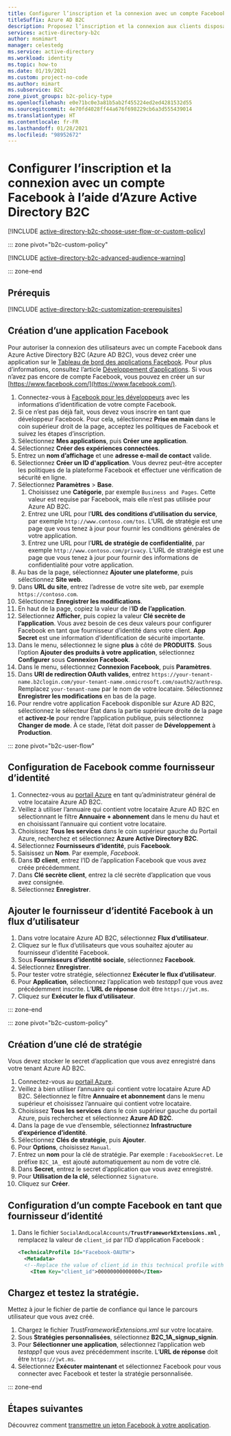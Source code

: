 ```yaml
---
title: Configurer l’inscription et la connexion avec un compte Facebook
titleSuffix: Azure AD B2C
description: Proposez l’inscription et la connexion aux clients disposant de comptes Facebook dans vos applications à l’aide d’Azure Active Directory B2C.
services: active-directory-b2c
author: msmimart
manager: celestedg
ms.service: active-directory
ms.workload: identity
ms.topic: how-to
ms.date: 01/19/2021
ms.custom: project-no-code
ms.author: mimart
ms.subservice: B2C
zone_pivot_groups: b2c-policy-type
ms.openlocfilehash: e0e71bc0e3a81b5ab2f455224ed2ed4281532d55
ms.sourcegitcommit: 4e70fd4028ff44a676f698229cb6a3d555439014
ms.translationtype: HT
ms.contentlocale: fr-FR
ms.lasthandoff: 01/28/2021
ms.locfileid: "98952672"
---
```

# <a name="set-up-sign-up-and-sign-in-with-a-facebook-account-using-azure-active-directory-b2c"></a>Configurer l’inscription et la connexion avec un compte Facebook à l’aide d’Azure Active Directory B2C

[!INCLUDE [active-directory-b2c-choose-user-flow-or-custom-policy](../../includes/active-directory-b2c-choose-user-flow-or-custom-policy.md)]

::: zone pivot="b2c-custom-policy"

[!INCLUDE [active-directory-b2c-advanced-audience-warning](../../includes/active-directory-b2c-advanced-audience-warning.md)]

::: zone-end

## <a name="prerequisites"></a>Prérequis

[!INCLUDE [active-directory-b2c-customization-prerequisites](../../includes/active-directory-b2c-customization-prerequisites.md)]

## <a name="create-a-facebook-application"></a>Création d’une application Facebook

Pour autoriser la connexion des utilisateurs avec un compte Facebook dans Azure Active Directory B2C (Azure AD B2C), vous devez créer une application sur le [Tableau de bord des applications Facebook](https://developers.facebook.com/). Pour plus d’informations, consultez l’article [Développement d’applications](https://developers.facebook.com/docs/development). Si vous n’avez pas encore de compte Facebook, vous pouvez en créer un sur [https://www.facebook.com/](https://www.facebook.com/).

1. Connectez-vous à [Facebook pour les développeurs](https://developers.facebook.com/) avec les informations d’identification de votre compte Facebook.
1. Si ce n’est pas déjà fait, vous devez vous inscrire en tant que développeur Facebook. Pour cela, sélectionnez **Prise en main** dans le coin supérieur droit de la page, acceptez les politiques de Facebook et suivez les étapes d’inscription.
1. Sélectionnez **Mes applications**, puis **Créer une application**.
1. Sélectionnez **Créer des expériences connectées**.
1. Entrez un **nom d’affichage** et une **adresse e-mail de contact** valide.
1. Sélectionnez **Créer un ID d'application**. Vous devrez peut-être accepter les politiques de la plateforme Facebook et effectuer une vérification de sécurité en ligne.
1. Sélectionnez **Paramètres** > **Base**.
    1. Choisissez une **Catégorie**, par exemple `Business and Pages`. Cette valeur est requise par Facebook, mais elle n’est pas utilisée pour Azure AD B2C.
    1. Entrez une URL pour l’**URL des conditions d’utilisation du service**, par exemple `http://www.contoso.com/tos`. L’URL de stratégie est une page que vous tenez à jour pour fournir les conditions générales de votre application.
    1. Entrez une URL pour l’**URL de stratégie de confidentialité**, par exemple `http://www.contoso.com/privacy`. L’URL de stratégie est une page que vous tenez à jour pour fournir des informations de confidentialité pour votre application.
1. Au bas de la page, sélectionnez **Ajouter une plateforme**, puis sélectionnez **Site web**.
1. Dans **URL du site**, entrez l’adresse de votre site web, par exemple `https://contoso.com`. 
1. Sélectionnez **Enregistrer les modifications**.
1. En haut de la page, copiez la valeur de l’**ID de l’application**.
1. Sélectionnez **Afficher**, puis copiez la valeur **Clé secrète de l’application**. Vous avez besoin de ces deux valeurs pour configurer Facebook en tant que fournisseur d’identité dans votre client. **App Secret** est une information d’identification de sécurité importante.
1. Dans le menu, sélectionnez le signe **plus** à côté de **PRODUITS**. Sous l’option **Ajouter des produits à votre application**, sélectionnez **Configurer** sous **Connexion Facebook**.
1. Dans le menu, sélectionnez **Connexion Facebook**, puis **Paramètres**.
1. Dans **URI de redirection OAuth valides**, entrez `https://your-tenant-name.b2clogin.com/your-tenant-name.onmicrosoft.com/oauth2/authresp`. Remplacez `your-tenant-name` par le nom de votre locataire. Sélectionnez **Enregistrer les modifications** en bas de la page.
1. Pour rendre votre application Facebook disponible sur Azure AD B2C, sélectionnez le sélecteur État dans la partie supérieure droite de la page et **activez-le** pour rendre l’application publique, puis sélectionnez **Changer de mode**.  À ce stade, l’état doit passer de **Développement** à **Production**.

::: zone pivot="b2c-user-flow"

## <a name="configure-facebook-as-an-identity-provider"></a>Configuration de Facebook comme fournisseur d’identité

1. Connectez-vous au [portail Azure](https://portal.azure.com/) en tant qu’administrateur général de votre locataire Azure AD B2C.
1. Veillez à utiliser l’annuaire qui contient votre locataire Azure AD B2C en sélectionnant le filtre **Annuaire + abonnement** dans le menu du haut et en choisissant l’annuaire qui contient votre locataire.
1. Choisissez **Tous les services** dans le coin supérieur gauche du Portail Azure, recherchez et sélectionnez **Azure Active Directory B2C**.
1. Sélectionnez **Fournisseurs d’identité**, puis **Facebook**.
1. Saisissez un **Nom**. Par exemple, *Facebook*.
1. Dans **ID client**, entrez l’ID de l’application Facebook que vous avez créée précédemment.
1. Dans **Clé secrète client**, entrez la clé secrète d’application que vous avez consignée.
1. Sélectionnez **Enregistrer**.

## <a name="add-facebook-identity-provider-to-a-user-flow"></a>Ajouter le fournisseur d’identité Facebook à un flux d’utilisateur 

1. Dans votre locataire Azure AD B2C, sélectionnez **Flux d’utilisateur**.
1. Cliquez sur le flux d’utilisateurs que vous souhaitez ajouter au fournisseur d’identité Facebook.
1. Sous **Fournisseurs d’identité sociale**, sélectionnez **Facebook**.
1. Sélectionnez **Enregistrer**.
1. Pour tester votre stratégie, sélectionnez **Exécuter le flux d’utilisateur**.
1. Pour **Application**, sélectionnez l’application web *testapp1* que vous avez précédemment inscrite. L’**URL de réponse** doit être `https://jwt.ms`.
1. Cliquez sur **Exécuter le flux d’utilisateur**.

::: zone-end

::: zone pivot="b2c-custom-policy"

## <a name="create-a-policy-key"></a>Création d’une clé de stratégie

Vous devez stocker le secret d’application que vous avez enregistré dans votre tenant Azure AD B2C.

1. Connectez-vous au [portail Azure](https://portal.azure.com/).
2. Veillez à bien utiliser l’annuaire qui contient votre locataire Azure AD B2C. Sélectionnez le filtre **Annuaire et abonnement** dans le menu supérieur et choisissez l’annuaire qui contient votre locataire.
3. Choisissez **Tous les services** dans le coin supérieur gauche du portail Azure, puis recherchez et sélectionnez **Azure AD B2C**.
4. Dans la page de vue d’ensemble, sélectionnez **Infrastructure d’expérience d’identité**.
5. Sélectionnez **Clés de stratégie**, puis **Ajouter**.
6. Pour **Options**, choisissez `Manual`.
7. Entrez un **nom** pour la clé de stratégie. Par exemple : `FacebookSecret`. Le préfixe `B2C_1A_` est ajouté automatiquement au nom de votre clé.
8. Dans **Secret**, entrez le secret d’application que vous avez enregistré.
9. Pour **Utilisation de la clé**, sélectionnez `Signature`.
10. Cliquez sur **Créer**.

## <a name="configure-a-facebook-account-as-an-identity-provider"></a>Configuration d’un compte Facebook en tant que fournisseur d’identité

1. Dans le fichier `SocialAndLocalAccounts/`**`TrustFrameworkExtensions.xml`** , remplacez la valeur de `client_id` par l’ID d’application Facebook :

   ```xml
   <TechnicalProfile Id="Facebook-OAUTH">
     <Metadata>
     <!--Replace the value of client_id in this technical profile with the Facebook app ID"-->
       <Item Key="client_id">00000000000000</Item>
   ```

## <a name="upload-and-test-the-policy"></a>Chargez et testez la stratégie.

Mettez à jour le fichier de partie de confiance qui lance le parcours utilisateur que vous avez créé.

1. Chargez le fichier *TrustFrameworkExtensions.xml* sur votre locataire.
1. Sous **Stratégies personnalisées**, sélectionnez **B2C_1A_signup_signin**.
1. Pour **Sélectionner une application**, sélectionnez l’application web *testapp1* que vous avez précédemment inscrite. L’**URL de réponse** doit être `https://jwt.ms`.
1. Sélectionnez **Exécuter maintenant** et sélectionnez Facebook pour vous connecter avec Facebook et tester la stratégie personnalisée.

::: zone-end

## <a name="next-steps"></a>Étapes suivantes

Découvrez comment [transmettre un jeton Facebook à votre application](idp-pass-through-user-flow.md).
